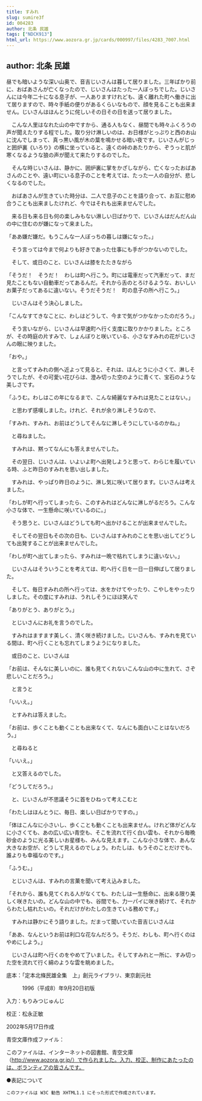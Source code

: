 ```yaml
---
title: すみれ
slug: sumire3f
id: 004283
author: 北条 民雄
tags: ["NDCK913"]
html_url: https://www.aozora.gr.jp/cards/000997/files/4283_7007.html
---
```


## author: 北条 民雄

昼でも暗いような深い山奥で、音吉じいさんは暮して居りました。三年ばかり前に、おばあさんが亡くなったので、じいさんはたった一人ぼっちでした。じいさんには今年二十になる息子が、一人ありますけれども、遠く離れた町へ働きに出て居りますので、時々手紙の便りがあるくらいなもので、顔を見ることも出来ません。じいさんはほんとうに侘しいその日その日を送って居りました。

　こんな人里はなれた山の中ですから、通る人もなく、昼間でも時々ふくろうの声が聞えたりする程でした。取り分け淋しいのは、お日様がとっぷりと西のお山に沈んでしまって、真っ黒い風が木の葉を鳴かせる暗い夜です。じいさんがじっと囲炉裏《いろり》の横に坐っていると、遠くの峠のあたりから、ぞうっと肌が寒くなるような狼の声が聞えて来たりするのでした。

　そんな時じいさんは、静かに、囲炉裏に掌をかざしながら、亡くなったおばあさんのことや、遠い町にいる息子のことを考えては、たった一人の自分が、悲しくなるのでした。

　おばあさんが生きていた時分は、二人で息子のことを語り合って、お互に慰め合うことも出来ましたけれど、今ではそれも出来ませんでした。

　来る日も来る日も何の楽しみもない淋しい日ばかりで、じいさんはだんだん山の中に住むのが嫌になって来ました。

「ああ嫌だ嫌だ。もうこんな一人ぼっちの暮しは嫌になった。」

　そう言っては今まで何よりも好きであった仕事にも手がつかないのでした。

　そして、或日のこと、じいさんは膝をたたきながら

「そうだ！　そうだ！　わしは町へ行こう。町には電車だって汽車だって、まだ見たこともない自動車だってあるんだ。それから舌のとろけるような、おいしいお菓子だってあるに違いない。そうだそうだ！　町の息子の所へ行こう。」

　じいさんはそう決心しました。

「こんなすてきなことに、わしはどうして、今まで気がつかなかったのだろう。」

　そう言いながら、じいさんは早速町へ行く支度に取りかかりました。ところが、その時庭の片すみで、しょんぼりと咲いている、小さなすみれの花がじいさんの眼に映りました。

「おや。」

　と言ってすみれの側へ近よって見ると、それは、ほんとうに小さくて、淋しそうでしたが、その可愛い花びらは、澄み切った空のように青くて、宝石のような美しさです。

「ふうむ。わしはこの年になるまで、こんな綺麗なすみれは見たことはない。」

　と思わず感嘆しました。けれど、それが余り淋しそうなので、

「すみれ、すみれ、お前はどうしてそんなに淋しそうにしているのかね。」

　と尋ねました。

　すみれは、黙ってなんにも答えませんでした。

　その翌日、じいさんは、いよいよ町へ出発しようと思って、わらじを履いている時、ふと昨日のすみれを思い出しました。

　すみれは、やっぱり昨日のように、淋し気に咲いて居ります。じいさんは考えました。

「わしが町へ行ってしまったら、このすみれはどんなに淋しがるだろう。こんな小さな体で、一生懸命に咲いているのに。」

　そう思うと、じいさんはどうしても町へ出かけることが出来ませんでした。

　そしてその翌日もその次の日も、じいさんはすみれのことを思い出してどうしても出発することが出来ませんでした。

「わしが町へ出てしまったら、すみれは一晩で枯れてしまうに違いない。」

　じいさんはそういうことを考えては、町へ行く日を一日一日伸ばして居りました。

　そして、毎日すみれの所へ行っては、水をかけてやったり、こやしをやったりしました。その度にすみれは、うれしそうにほほ笑んで

「ありがとう、ありがとう。」

　とじいさんにお礼を言うのでした。

　すみれはますます美しく、清く咲き続けました。じいさんも、すみれを見ている間は、町へ行くことも忘れてしまうようになりました。

　或日のこと、じいさんは

「お前は、そんなに美しいのに、誰も見てくれないこんな山の中に生れて、さぞ悲しいことだろう。」

　と言うと

「いいえ。」

　とすみれは答えました。

「お前は、歩くことも動くことも出来なくて、なんにも面白いことはないだろう。」

　と尋ねると

「いいえ。」

　と又答えるのでした。

「どうしてだろう。」

　と、じいさんが不思議そうに首をひねって考えこむと

「わたしはほんとうに、毎日、楽しい日ばかりですの。」

「体はこんなに小さいし、歩くことも動くことも出来ません。けれど体がどんなに小さくても、あの広い広い青空も、そこを流れて行く白い雲も、それから毎晩砂金のように光る美しいお星様も、みんな見えます。こんな小さな体で、あんな大きなお空が、どうして見えるのでしょう。わたしは、もうそのことだけでも、誰よりも幸福なのです。」

「ふうむ。」

　とじいさんは、すみれの言菓を聞いて考え込みました。

「それから、誰も見てくれる人がなくても、わたしは一生懸命に、出来る限り美しく咲きたいの。どんな山の中でも、谷間でも、力一パイに咲き続けて、それからわたし枯れたいの。それだけがわたしの生きている務めです。」

　すみれは静かにそう語りました。だまって聞いていた音吉じいさんは

「ああ、なんというお前は利口な花なんだろう。そうだ、わしも、町へ行くのはやめにしよう。」

　じいさんは町へ行くのをやめて了いました。そしてすみれと一所に、すみ切った空を流れて行く綿のような雲を眺めました。













底本：「定本北條民雄全集　上」創元ライブラリ、東京創元社


　　　1996（平成8）年9月20日初版

入力：もりみつじゅんじ

校正：松永正敏

2002年5月17日作成

青空文庫作成ファイル：

このファイルは、インターネットの図書館、青空文庫（http://www.aozora.gr.jp/）で作られました。入力、校正、制作にあたったのは、ボランティアの皆さんです。











●表記について


	このファイルは W3C 勧告 XHTML1.1 にそった形式で作成されています。